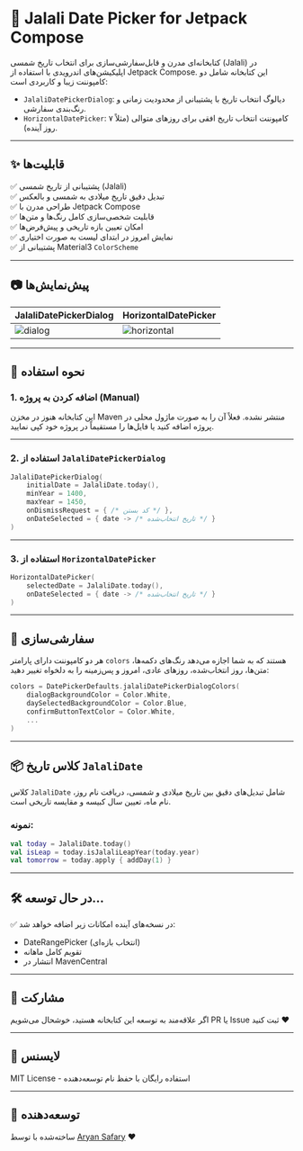 # 📆 Jalali Date Picker for Jetpack Compose

کتابخانه‌ای مدرن و قابل‌سفارشی‌سازی برای انتخاب تاریخ شمسی (Jalali) در اپلیکیشن‌های اندرویدی با استفاده از Jetpack Compose. این کتابخانه شامل دو کامپوننت زیبا و کاربردی است:

- `JalaliDatePickerDialog`: دیالوگ انتخاب تاریخ با پشتیبانی از محدودیت زمانی و رنگ‌بندی سفارشی.
- `HorizontalDatePicker`: کامپوننت انتخاب تاریخ افقی برای روزهای متوالی (مثلاً ۷ روز آینده).

---

## ✨ قابلیت‌ها

✅ پشتیبانی از تاریخ شمسی (Jalali)  
✅ تبدیل دقیق تاریخ میلادی به شمسی و بالعکس  
✅ طراحی مدرن با Jetpack Compose  
✅ قابلیت شخصی‌سازی کامل رنگ‌ها و متن‌ها  
✅ امکان تعیین بازه تاریخی و پیش‌فرض‌ها  
✅ نمایش امروز در ابتدای لیست به صورت اختیاری  
✅ پشتیبانی از Material3 `ColorScheme`

---

## 📷 پیش‌نمایش‌ها

| JalaliDatePickerDialog | HorizontalDatePicker |
|------------------------|----------------------|
| ![dialog](./preview/dialog.png) | ![horizontal](./preview/horizontal.png) |



---

## 🚀 نحوه استفاده

### 1. اضافه کردن به پروژه (Manual)

این کتابخانه هنوز در مخزن Maven منتشر نشده. فعلاً آن را به صورت ماژول محلی در پروژه اضافه کنید یا فایل‌ها را مستقیماً در پروژه خود کپی نمایید.

---

### 2. استفاده از `JalaliDatePickerDialog`

```kotlin
JalaliDatePickerDialog(
    initialDate = JalaliDate.today(),
    minYear = 1400,
    maxYear = 1450,
    onDismissRequest = { /* کد بستن */ },
    onDateSelected = { date -> /* تاریخ انتخاب‌شده */ }
)
````

---

### 3. استفاده از `HorizontalDatePicker`

```kotlin
HorizontalDatePicker(
    selectedDate = JalaliDate.today(),
    onDateSelected = { date -> /* تاریخ انتخاب‌شده */ }
)
```

---

## 🎨 سفارشی‌سازی

هر دو کامپوننت دارای پارامتر `colors` هستند که به شما اجازه می‌دهد رنگ‌های دکمه‌ها، متن‌ها، روز انتخاب‌شده، روزهای عادی، امروز و پس‌زمینه را به دلخواه تغییر دهید:

```kotlin
colors = DatePickerDefaults.jalaliDatePickerDialogColors(
    dialogBackgroundColor = Color.White,
    daySelectedBackgroundColor = Color.Blue,
    confirmButtonTextColor = Color.White,
    ...
)
```

---

## 📦 کلاس تاریخ `JalaliDate`

کلاس `JalaliDate` شامل تبدیل‌های دقیق بین تاریخ میلادی و شمسی، دریافت نام روز، نام ماه، تعیین سال کبیسه و مقایسه تاریخی است.

### نمونه:

```kotlin
val today = JalaliDate.today()
val isLeap = today.isJalaliLeapYear(today.year)
val tomorrow = today.apply { addDay(1) }
```

---

## 🛠 در حال توسعه...

✅ در نسخه‌های آینده امکانات زیر اضافه خواهد شد:

* DateRangePicker (انتخاب بازه‌ای)
* تقویم کامل ماهانه
* انتشار در MavenCentral

---

## 🤝 مشارکت

اگر علاقه‌مند به توسعه این کتابخانه هستید، خوشحال می‌شویم PR یا Issue ثبت کنید ❤️

---

## 📃 لایسنس

MIT License - استفاده رایگان با حفظ نام توسعه‌دهنده

---

## 👤 توسعه‌دهنده

ساخته‌شده با  توسط [Aryan Safary](https://github.com/aryansafary) ❤️


